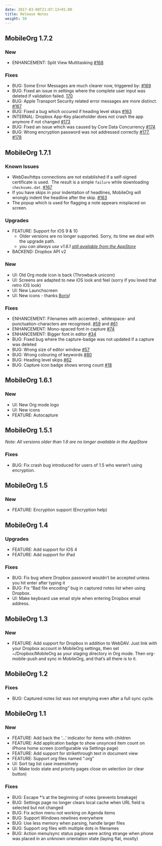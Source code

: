 ```yaml
---
date: 2017-03-08T21:07:13+01:00
title: Release Notes
weight: 50
---
```

## MobileOrg 1.7.2


### New

  - ENHANCEMENT: Split View Multitasking
    [#168](https://github.com/MobileOrg/mobileorg/issues/168)
	
### Fixes

  - BUG: Some Error Messages are much clearer now, 
    triggered by: [#169](https://github.com/MobileOrg/mobileorg/issues/169)
  - BUG: Fixed an issue in settings where the complete user input was deleted if
    validation failed. [170](https://github.com/MobileOrg/mobileorg/issues/170)
  - BUG: Apple Transport Security related error messages are more
    distinct. [#167](https://github.com/MobileOrg/mobileorg/issues/167)
  - BUG: Fixed a bug which occured if heading level
    skips [#163](https://github.com/MobileOrg/mobileorg/issues/163)
  - INTERNAL: Dropbox App-Key placeholder does not crash the app anymore if not
    changed [#173](https://github.com/MobileOrg/mobileorg/issues/173)
  - BUG: Fixed an issue which was caused by Core Data
    Concurrency [#174](https://github.com/MobileOrg/mobileorg/issues/174)
  - BUG: Wrong encryption password was not addressed
    correctly
    [#177](https://github.com/MobileOrg/mobileorg/issues/177),
    [#178](https://github.com/MobileOrg/mobileorg/issues/178)	

## MobileOrg 1.7.1

### Known Issues

- WebDav/https connections are not established if a self-signed
 certificate is used.   The result is a simple `failure` while
 downloading
 `checksums.dat`. [#167](https://github.com/MobileOrg/mobileorg/issues/167)
- If you have skips in your indentation of headlines, MobileOrg will
  wrongly indent the headline after the
  skip. [#163](https://github.com/MobileOrg/mobileorg/issues/163)
- The popup which is used for flagging a note appears misplaced on
  screen.

### Upgrades
  - FEATURE: Support for iOS 9 & 10 
    - Older versions are no longer supported. Sorry, its time we deal with the upgrade path.
    - *you can always use v1.6.1 [still available from the AppStore](https://itunes.apple.com/us/app/mobileorg/id634225528?mt=8)*
  - BACKEND: Dropbox API v2 

### New
  - UI: Old Org mode icon is back (Throwback unicorn)
  - UI: Screens are adapted to new iOS look and feel (sorry if you loved that retro iOS look)
  - UI: New Launchscreen
  - UI: New icons - thanks [Boris](https://github.com/MobileOrg/mobileorg/pull/132)!

### Fixes
  - ENHANCEMENT: Filenames with accented-, whitespace- and
    punctuation-characters are recognised.
    [#59](https://github.com/MobileOrg/mobileorg/issues/59) and
    [#61](https://github.com/MobileOrg/mobileorg/issues/61)
  - ENHANCEMENT: Mono-spaced font in capture
    [#74](https://github.com/MobileOrg/mobileorg/issues/74)
  - ENHANCEMENT: Bigger font in editor
	[#34](https://github.com/MobileOrg/mobileorg/issues/34)
  - BUG: Fixed bug where the capture-badge was not updated if a
    capture was deleted
  - BUG: Wrong size of editor window
    [#57](https://github.com/MobileOrg/mobileorg/issues/57)
  - BUG: Wrong colouring of keywords
    [#80](https://github.com/MobileOrg/mobileorg/issues/80)
  - BUG: Heading level skips
    [#62](https://github.com/MobileOrg/mobileorg/issues/62)
  - BUG: Capture icon badge shows wrong count
    [#18](https://github.com/MobileOrg/mobileorg/issues/18)
  
## MobileOrg 1.6.1 

### New
  - UI: New Org mode logo
  - UI: New icons
  - FEATURE: Autocapture
  
## MobileOrg 1.5.1

*Note: All versions older than 1.6 are no longer available in the AppStore*

### Fixes
  - BUG: Fix crash bug introduced for users of 1.5 who weren’t using
    encryption.
  
## MobileOrg 1.5

### New
  - FEATURE: Encryption support (Encryption help)

## MobileOrg 1.4

### Upgrades
  - FEATURE: Add support for iOS 4
  - FEATURE: Add support for iPad
  
### Fixes
  - BUG: Fix bug where Dropbox password wouldn’t be accepted unless
  you hit enter after typing it
  - BUG: Fix “Bad file encoding” bug in captured notes list when using
    Dropbox.
  - UI: Make keyboard use email style when entering Dropbox email
    address.

## MobileOrg 1.3

### New
  - FEATURE: Add support for Dropbox in addition to WebDAV. Just link
    with your Dropbox account in MobileOrg settings, then set
    ~/Dropbox/MobileOrg as your staging directory in Org mode. Then
    org-mobile-push and sync in MobileOrg, and that’s all there is to
    it.

## MobileOrg 1.2

### Fixes
  - BUG: Captured notes list was not emptying even after a full sync
    cycle.
  
## MobileOrg 1.1

### New
  - FEATURE: Add back the ‘…’ indicator for items with children
  - FEATURE: Add application badge to show unsynced item count on
    iPhone home screen (configurable via Settings page)
  - FEATURE: Add support for strikethrough text in document view
  - FEATURE: Support org files named “.org”
  - UI: Sort tag list case insensitively
  - UI: Make todo state and priority pages close on selection (or
    clear button)

### Fixes 
  - BUG: Escape *’s at the beginning of notes (prevents breakage)
  - BUG: Settings page no longer clears local cache when URL field is
    selected but not changed
  - BUG: Fix action menu not working on Agenda items
  - BUG: Support Windows newlines everywhere
  - BUG: Use less memory when parsing, handle larger files
  - BUG: Support org files with multiple dots in filenames
  - BUG: Action menu/sync status pages were acting strange when phone
    was placed in an unknown orientation state (laying flat, mostly)
